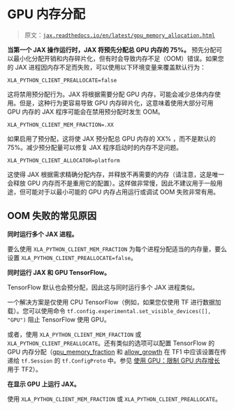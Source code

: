 # GPU 内存分配

> 原文：[`jax.readthedocs.io/en/latest/gpu_memory_allocation.html`](https://jax.readthedocs.io/en/latest/gpu_memory_allocation.html)

**当第一个 JAX 操作运行时，JAX 将预先分配总 GPU 内存的 75%。** 预先分配可以最小化分配开销和内存碎片化，但有时会导致内存不足（OOM）错误。如果您的 JAX 进程因内存不足而失败，可以使用以下环境变量来覆盖默认行为：

`XLA_PYTHON_CLIENT_PREALLOCATE=false`

这将禁用预分配行为。JAX 将根据需要分配 GPU 内存，可能会减少总体内存使用。但是，这种行为更容易导致 GPU 内存碎片化，这意味着使用大部分可用 GPU 内存的 JAX 程序可能会在禁用预分配时发生 OOM。

`XLA_PYTHON_CLIENT_MEM_FRACTION=.XX`

如果启用了预分配，这将使 JAX 预分配总 GPU 内存的 XX% ，而不是默认的 75%。减少预分配量可以修复 JAX 程序启动时的内存不足问题。

`XLA_PYTHON_CLIENT_ALLOCATOR=platform`

这使得 JAX 根据需求精确分配内存，并释放不再需要的内存（请注意，这是唯一会释放 GPU 内存而不是重用它的配置）。这样做非常慢，因此不建议用于一般用途，但可能对于以最小可能的 GPU 内存占用运行或调试 OOM 失败非常有用。

## OOM 失败的常见原因

**同时运行多个 JAX 进程。**

要么使用 `XLA_PYTHON_CLIENT_MEM_FRACTION` 为每个进程分配适当的内存量，要么设置 `XLA_PYTHON_CLIENT_PREALLOCATE=false`。

**同时运行 JAX 和 GPU TensorFlow。**

TensorFlow 默认也会预分配，因此这与同时运行多个 JAX 进程类似。

一个解决方案是仅使用 CPU TensorFlow（例如，如果您仅使用 TF 进行数据加载）。您可以使用命令 `tf.config.experimental.set_visible_devices([], "GPU")` 阻止 TensorFlow 使用 GPU。

或者，使用 `XLA_PYTHON_CLIENT_MEM_FRACTION` 或 `XLA_PYTHON_CLIENT_PREALLOCATE`。还有类似的选项可以配置 TensorFlow 的 GPU 内存分配（[gpu_memory_fraction](https://github.com/tensorflow/tensorflow/blob/master/tensorflow/core/protobuf/config.proto#L36) 和 [allow_growth](https://github.com/tensorflow/tensorflow/blob/master/tensorflow/core/protobuf/config.proto#L40) 在 TF1 中应该设置在传递给 `tf.Session` 的 `tf.ConfigProto` 中。参见 [使用 GPU：限制 GPU 内存增长](https://www.tensorflow.org/guide/gpu#limiting_gpu_memory_growth) 用于 TF2）。

**在显示 GPU 上运行 JAX。**

使用 `XLA_PYTHON_CLIENT_MEM_FRACTION` 或 `XLA_PYTHON_CLIENT_PREALLOCATE`。
